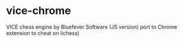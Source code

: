 # vice-chrome
VICE chess engine by Bluefever Software (JS version) port to Chrome extension to cheat on lichess)
